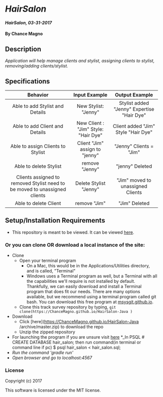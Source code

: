 # _HairSalon_

#### _HairSalon, 03-31-2017_

#### By Chance Magno

## Description
_Application will help manage clients and stylist, assigning clients to stylist, removing/adding clients/stylist._


## Specifications

| Behavior                   | Input Example     | Output Example    |
|:---:|:---:|:---:|
| Able to add Stylist and Details|New Stylist: "Jenny"| Stylist added "Jenny" Expertise "Hair Dye"|
|Able to add Client and Details |New Client : "Jim" Style: "Hair Dye"|Client added "Jim" Style "Hair Dye" |
|Able to assign Clients to Stylist|Client "Jim" assign to "jenny"|"Jenny" Clients = "Jim"|
|Able to delete Stylist|remove "Jenny"|"jenny" Deleted|
Clients assigned to removed Stylist need to be moved to unassigned clients|Delete Stylist "Jenny"|"Jim" moved to unassigned Clients|
|Able to delete Client|remove "Jim"|"Jim" Deleted|



## Setup/Installation Requirements

* This repository is meant to be viewed. It can be viewed [here](https://ChanceMagno.github.io/Event-Coordinator-Java
).

### Or you can clone OR download a local instance of the site:

* Clone
  * Open your terminal program
    * On a Mac, this would be in the Applications/Utilities directory, and is called, "Terminal"
    * Windows uses a Terminal program as well, but a Terminal with all the capabilities we'll require is not installed by default. Thankfully, we can easily download and install a Terminal program that does fit our needs.
There are many options available, but we recommend using a terminal program called git bash. You can download this free program at [msysgit.github.io](https://ChanceMagno.github.io/HairSalon-Java
).
  * Clone this track survey repository by typing, `git clone(https://ChanceMagno.github.io/HairSalon-Java
)`
* Download
  * Click [here](https://ChanceMagno.github.io/HairSalon-Java
/archive/master.zip) to download the repo
  * Unzip the zipped repository
* For launching the program if you are unsure visit [here](https://www.learnhowtoprogram.com/java/java-applications-ff6bacd3-bc1c-4c32-87c5-cc963b704cc2/compiling-and-running-a-java-program)
*_In PSQL # CREATE DATABASE hair_salon; then run command(in terminal or command line if pc) $ psql hair_salon < hair_salon.sql;
* _Run the command 'gradle run'_
* _Open browser and go to localhost:4567_


### License

Copyright (c) 2017

This software is licensed under the MIT license.

